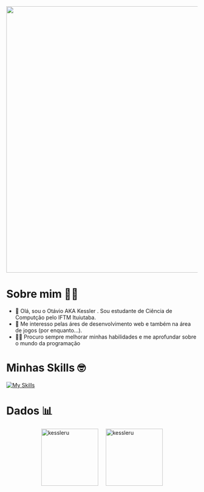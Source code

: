 <div style="text-align: center;">
  <img src="https://user-images.githubusercontent.com/74038190/225813708-98b745f2-7d22-48cf-9150-083f1b00d6c9.gif" width = "700">
</div>

# Sobre mim 💪😁
- 👋 Olá, sou o Otávio AKA Kessler . Sou estudante de Ciência de Computção pelo IFTM Ituiutaba.
- 👀 Me interesso pelas áres de desenvolvimento web e também na área de jogos (por enquanto...).
- 🧑‍💻 Procuro sempre melhorar minhas habilidades e me aprofundar sobre o mundo da programação

# Minhas Skills 🤓
[![My Skills](https://skillicons.dev/icons?i=js,html,css,python,c,unity)](https://skillicons.dev)
# Dados 📊
<div style="display: flex; justify-content: center; align-items: flex-start;">  
    <img src="https://github-readme-stats.vercel.app/api/top-langs?username=kessleru&show_icons=true&theme=dark&locale=en&layout=compact" alt="kessleru" style="margin-right: 20px; height: 150px;" />   
    <img src="https://github-readme-streak-stats.herokuapp.com/?user=kessleru&theme=dark" alt="kessleru" style="height: 150px;" />  
</div>  
